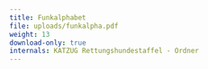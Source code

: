 ```yaml
---
title: Funkalphabet
file: uploads/funkalpha.pdf
weight: 13
download-only: true
internals: KATZUG Rettungshundestaffel - Ordner
---
```

